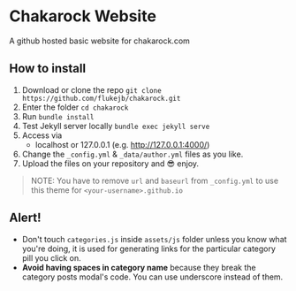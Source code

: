# Chakarock Website
A github hosted basic website for chakarock.com

## How to install

1. Download or clone the repo
   `git clone https://github.com/flukejb/chakarock.git`
2. Enter the folder
   `cd chakarock`
3. Run
   `bundle install`
4. Test Jekyll server locally
   `bundle exec jekyll serve`
5. Access via
   - localhost or 127.0.0.1 (e.g. http://127.0.0.1:4000/)
6. Change the `_config.yml` & `_data/author.yml` files as you like.
7. Upload the files on your repository and :sunglasses: enjoy.
> NOTE: You have to remove `url` and `baseurl` from `_config.yml` to use this theme for `<your-username>.github.io`

## Alert!

* Don't touch `categories.js` inside `assets/js` folder unless you know what you're doing, it is used for generating links for the particular category pill you click on.
* **Avoid having spaces in category name** because they break the category posts modal's code. You can use underscore instead of them.
